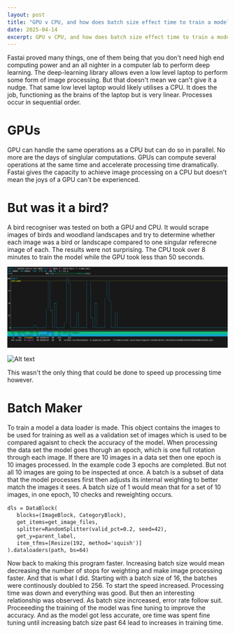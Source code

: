 ```yaml
---
layout: post
title: "GPU v CPU, and how does batch size effect time to train a model?"
date: 2025-04-14
excerpt: GPU v CPU, and how does batch size effect time to train a model?
---
```


Fastai proved many things, one of them being that you don't need high end computing power and an all nighter in a computer lab to perform deep learning. The deep-learning library allows even a low level laptop to perform some form of image processing. 
But that doesn't mean we can't give it a nudge. That same low level laptop would likely utilises a CPU. It does the job, functioning as the brains of the laptop but is very linear. Processes occur in sequential order. 

# GPUs
GPU can handle the same operations as a CPU but can do so in parallel. No more are the days of singlular computations. GPUs can compute several operations at the same time and accelerate processing time dramatically. Fastai gives the capacity to achieve image processing on a CPU but doesn't mean the joys of a GPU can't be experienced. 

# But was it a bird?
A bird recogniser was tested on both a GPU and CPU. It would scrape images of birds and woodland landscapes and try to determine whether each image was a bird or landscape compared to one singular referecne image of each. The results were not surprising. 
The CPU took over 8 minutes to train the model while the GPU took less than 50 seconds. 

![Alt text](../assets/CPU_time.png)

![Alt text](../assets/GPU_time.png)

This wasn't the only thing that could be done to speed up processing time however.

# Batch Maker
To train a model a data loader is made. This object contains the images to be used for training as well as a validation set of images which is used to be compared agaisnt to check the accuracy of the model. When processing the data set the model goes thorugh an epoch, which is one full rotation through each image. If there are 10 images in a data set then one epoch is 10 images processed. In the example code 3 epochs are completed. But not all 10 images are going to be inspected at once. A batch is a subset of data that the model processes first then adjusts its internal weighting to better match the images it sees. A batch size of 1 would mean that for a set of 10 images, in one epoch, 10 checks and reweighting occurs. 

 ```tsql
dls = DataBlock(
    blocks=(ImageBlock, CategoryBlock), 
    get_items=get_image_files, 
    splitter=RandomSplitter(valid_pct=0.2, seed=42),
    get_y=parent_label,
    item_tfms=[Resize(192, method='squish')]
).dataloaders(path, bs=64)
 ```

Now back to making this program faster. Increasing batch size would mean decreasing the number of stops for weighting and make image processing faster. And that is what I did. Starting with a batch size of 16, the batches were continously doubled to 256. To start the speed increased. Processing time was down and everything was good. But then an interesting relationship was observed. As batch size incrceased, error rate follow suit. Proceeeding the training of the model was fine tuning to improve the accuracy. And as the model got less accurate, ore time was spent fine tuning until increasing batch size past 64 lead to increases in training time. 
